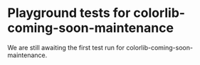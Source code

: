 # Playground tests for colorlib-coming-soon-maintenance
We are still awaiting the first test run for colorlib-coming-soon-maintenance.
